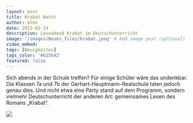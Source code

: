 ```yaml
---
layout: post
title: Krabat Nacht
author: elke
date: 2013-02-24
description: Leseabend Krabat im Deutschunterricht
image: '/images/Neues_files/krabat.jpeg' # Add image post (optional)
video_embed:
tags: [Neuigkeiten]
tags_color: '#b25642'
featured: false
---
```


Sich abends in der Schule treffen? Für einige Schüler wäre das undenkbar. Die Klassen 7a und 7b der Gerhart-Hauptmann-Realschule taten jedoch genau dies. Und nicht etwa eine Party stand auf dem Programm, sondern vielmehr Deutschunterricht der anderen Art: gemeinsames Lesen des Romans „Krabat“.

<img src="{{site.baseurl}}/images/Neues_files/Krabat_2013_2.jpg"><br>
